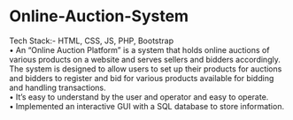 # Online-Auction-System
 Tech Stack:- HTML, CSS, JS, PHP, Bootstrap <br>
• An “Online Auction Platform” is a system that holds online auctions of various products on a website and serves sellers and bidders accordingly. The system is designed to allow users to set up their products for auctions and bidders to register and bid for various products available for bidding and handling transactions. <br>
• It’s easy to understand by the user and operator and easy to operate. <br>
• Implemented an interactive GUI with a SQL database to store information.
